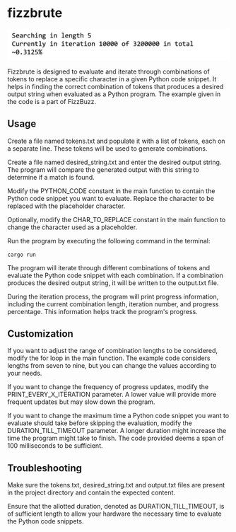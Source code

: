 # fizzbrute

![Image of a sample output](resources/picture_1.jpg)

Fizzbrute is designed to evaluate and iterate through combinations of tokens to replace a specific character in a given Python code snippet. It helps in finding the correct combination of tokens that produces a desired output string when evaluated as a Python program. The example given in the code is a part of FizzBuzz.

## Usage
Create a file named tokens.txt and populate it with a list of tokens, each on a separate line. These tokens will be used to generate combinations.

Create a file named desired_string.txt and enter the desired output string. The program will compare the generated output with this string to determine if a match is found.

Modify the PYTHON_CODE constant in the main function to contain the Python code snippet you want to evaluate. Replace the character to be replaced with the placeholder character.

Optionally, modify the CHAR_TO_REPLACE constant in the main function to change the character used as a placeholder.

Run the program by executing the following command in the terminal:

    cargo run

The program will iterate through different combinations of tokens and evaluate the Python code snippet with each combination. If a combination produces the desired output string, it will be written to the output.txt file.

During the iteration process, the program will print progress information, including the current combination length, iteration number, and progress percentage. This information helps track the program's progress.

## Customization

If you want to adjust the range of combination lengths to be considered, modify the for loop in the main function. The example code considers lengths from seven to nine, but you can change the values according to your needs.

If you want to change the frequency of progress updates, modify the PRINT_EVERY_X_ITERATION parameter. A lower value will provide more frequent updates but may slow down the program.

If you want to change the maximum time a Python code snippet you want to evaluate should take before skipping the evaluation, modify the DURATION_TILL_TIMEOUT parameter. A longer duration might increase the time the program might take to finish. The code provided deems a span of 100 milliseconds to be sufficient.

## Troubleshooting

Make sure the tokens.txt, desired_string.txt and output.txt files are present in the project directory and contain the expected content.

Ensure that the allotted duration, denoted as DURATION_TILL_TIMEOUT, is of sufficient length to allow your hardware the necessary time to evaluate the Python code snippets.